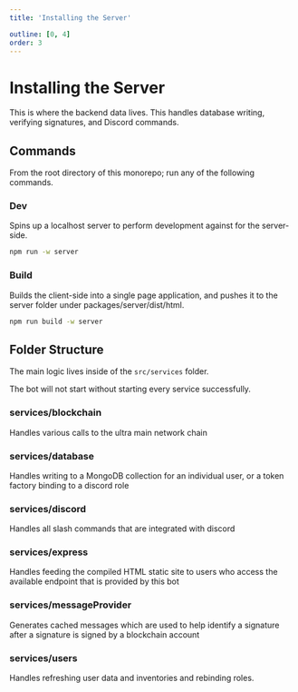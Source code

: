 ```yaml
---
title: 'Installing the Server'

outline: [0, 4]
order: 3
---
```


# Installing the Server

This is where the backend data lives. This handles database writing, verifying signatures, and Discord commands.

## Commands

From the root directory of this monorepo; run any of the following commands.

### Dev

Spins up a localhost server to perform development against for the server-side.

```sh
npm run -w server
```

### Build

Builds the client-side into a single page application, and pushes it to the server folder under packages/server/dist/html.

```sh
npm run build -w server
```

## Folder Structure

The main logic lives inside of the `src/services` folder.

The bot will not start without starting every service successfully.

### services/blockchain

Handles various calls to the ultra main network chain

### services/database

Handles writing to a MongoDB collection for an individual user, or a token factory binding to a discord role

### services/discord

Handles all slash commands that are integrated with discord

### services/express

Handles feeding the compiled HTML static site to users who access the available endpoint that is provided by this bot

### services/messageProvider

Generates cached messages which are used to help identify a signature after a signature is signed by a blockchain account

### services/users

Handles refreshing user data and inventories and rebinding roles.
